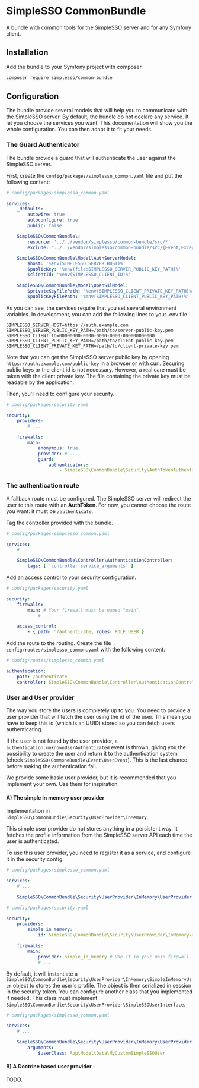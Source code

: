 # SimpleSSO CommonBundle

A bundle with common tools for the SimpleSSO server and for any Symfony client.

## Installation

Add the bundle to your Symfony project with composer.

```sh
composer require simplesso/common-bundle
```

## Configuration

The bundle provide several models that will help you to communicate with the SimpleSSO server. By default, the bundle do not declare any service. It let you choose the services you want. This documentation will show you the whole configuration. You can then adapt it to fit your needs.

### The Guard Authenticator

The bundle provide a guard that will authenticate the user against the SimpleSSO server.

First, create the `config/packages/simplesso_common.yaml` file and put the following content:

```yaml
# config/packages/simplesso_common.yaml

services:
    _defaults:
        autowire: true
        autoconfigure: true
        public: false

    SimpleSSO\CommonBundle\:
        resource: '../../vendor/simplesso/common-bundle/src/*'
        exclude: '../../vendor/simplesso/common-bundle/src/{Event,Exception,Model/Data}'

    SimpleSSO\CommonBundle\Model\AuthServerModel:
        $host: '%env(SIMPLESSO_SERVER_HOST)%'
        $publicKey: '%env(file:SIMPLESSO_SERVER_PUBLIC_KEY_PATH)%'
        $clientId: '%env(SIMPLESSO_CLIENT_ID)%'

    SimpleSSO\CommonBundle\Model\OpenSslModel:
        $privateKeyFilePath: '%env(SIMPLESSO_CLIENT_PRIVATE_KEY_PATH)%'
        $publicKeyFilePath: '%env(SIMPLESSO_CLIENT_PUBLIC_KEY_PATH)%'
```

As you can see, the services require that you set several environment variables. In development, you can add the following lines to your .env file.

```
SIMPLESSO_SERVER_HOST=https://auth.example.com
SIMPLESSO_SERVER_PUBLIC_KEY_PATH=/path/to/server-public-key.pem
SIMPLESSO_CLIENT_ID=00000000-0000-0000-0000-000000000000
SIMPLESSO_CLIENT_PUBLIC_KEY_PATH=/path/to/client-public-key.pem
SIMPLESSO_CLIENT_PRIVATE_KEY_PATH=/path/to/client-private-key.pem
```

Note that you can get the SimpleSSO server public key by opening `https://auth.example.com/public-key` in a browser or with curl. Securing public keys or the client id is not necessary. However, a real care must be taken with the client private key. The file containing the private key must be readable by the application.

Then, you'll need to configure your security.

```yaml
# config/packages/security.yaml

security:
    providers:
        # ...

    firewalls:
        main:
            anonymous: true
            provider: # ...
            guard:
                authenticators:
                    - SimpleSSO\CommonBundle\Security\AuthTokenAuthenticator
```

### The authentication route

A fallback route must be configured. The SimpleSSO server will redirect the user to this route with an **AuthToken**. For now, you cannot choose the route you want: it must be `/authenticate`.

Tag the controller provided with the bundle.

```yaml
# config/packages/simplesso_common.yaml

services:
    # ...

    SimpleSSO\CommonBundle\Controller\AuthenticationController:
        tags: [ 'controller.service_arguments' ]
```

Add an access control to your security configuration.

```yaml
# config/packages/security.yaml

security:
    firewalls:
        main: # Your firewall must be named "main".
            # ...

    access_control:
        - { path: ^/authenticate, roles: ROLE_USER }
```

Add the route to the routing. Create the file `config/routes/simplesso_common.yaml` with the following content:

```yaml
# config/routes/simplesso_common.yaml

authentication:
    path: /authenticate
    controller: SimpleSSO\CommonBundle\Controller\AuthenticationController::authenticate
```

### User and User provider

The way you store the users is completely up to you. You need to provide a user provider that will fetch the user using the id of the user. This mean you have to keep this id (which is an UUID) stored so you can fetch users authenticating.

If the user is not found by the user provider, a `authentication.unknownUserAuthenticated` event is thrown, giving you the possibility to create the user and return it to the authentication system (check `SimpleSSO\CommoneBundle\Event\UserEvent`). This is the last chance before making the authentication fail.

We provide some basic user provider, but it is recommended that you implement your own. Use them for inspiration.

#### A) The simple in memory user provider

Implementation in `SimpleSSO\CommonBundle\Security\UserProvider\InMemory`.

This simple user provider do not stores anything in a persistent way. It fetches the profile information from the SimpleSSO server API each time the user is authenticated.

To use this user provider, you need to register it as a service, and configure it in the security config:

```yaml
# config/packages/simplesso_common.yaml

services:
    # ...

    SimpleSSO\CommonBundle\Security\UserProvider\InMemory\UserProvider: ~
```

```yaml
# config/packages/security.yaml

security:
    providers:
        simple_in_memory:
            id: SimpleSSO\CommonBundle\Security\UserProvider\InMemory\UserProvider

    firewalls:
        main:
            provider: simple_in_memory # Use it in your main firewall.
            # ...
```

By default, it will instantiate a `SimpleSSO\CommonBundle\Security\UserProvider\InMemory\SimpleInMemoryUser` object to stores the user's profile. The object is then serialized in session in the security token. You can configure another class that you implemented if needed. This class must implement `SimpleSSO\CommonBundle\Security\UserProvider\SimpleSSOUserInterface`.

```yaml
# config/packages/simplesso_common.yaml

services:
    # ...

    SimpleSSO\CommonBundle\Security\UserProvider\InMemory\UserProvider:
        arguments:
            $userClass: App\Model\Data\MyCustomSimpleSSOUser
```

#### B) A Doctrine based user provider

TODO.
